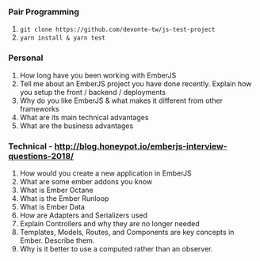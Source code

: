 ### Pair Programming
1. `git clone https://github.com/devonte-tw/js-test-project`
2. `yarn install & yarn test`

### Personal
1. How long have you been working with EmberJS
2. Tell me about an EmberJS project you have done recently. Explain how you setup the front / backend / deployments
3. Why do you like EmberJS & what makes it different from other frameworks
4. What are its main technical advantages
5. What are the business advantages


### Technical - http://blog.honeypot.io/emberjs-interview-questions-2018/
1. How would you create a new application in EmberJS
2. What are some ember addons you know
2. What is Ember Octane
3. What is the Ember Runloop
4. What is Ember Data
5. How are Adapters and Serializers used
6. Explain Controllers and why they are no longer needed
7. Templates, Models, Routes, and Components are key concepts in Ember. Describe them.
8. Why is it better to use a computed rather than an observer.
